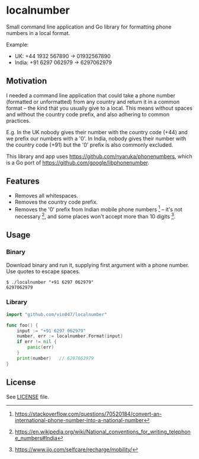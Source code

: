 # localnumber

Small command line application and Go library for formatting phone numbers in a local format.

Example:
- UK: +44 1932 567890 -> 01932567890
- India: +91 6297 062979 -> 6297062979

## Motivation
I needed a command line application that could take a phone number (formatted or unformatted) from any country and return it in a common format – the kind that you usually give to a local. This means without spaces and without the country code prefix, and also adhering to common practices.

E.g. In the UK nobody gives their number with the country code (+44) and we prefix our numbers with a '0'. In India, nobody gives their number with the country code (+91) but the '0' prefix is also commonly excluded.

This library and app uses https://github.com/nyaruka/phonenumbers, which is a Go port of https://github.com/google/libphonenumber.

## Features
- Removes all whitespaces.
- Removes the country code prefix.
- Removes the '0' prefix from Indian mobile phone numbers [^1] – it's not necessary [^2], and some places won't accept more than 10 digits [^3].

## Usage
### Binary
Download binary and run it, supplying first argument with a phone number. Use quotes to escape spaces.
```shell
$ ./localnumber "+91 6297 062979"
6297062979
```


### Library
```go
import "github.com/vin047/localnumber"

func foo() {
    input := "+91 6297 062979"
    number, err := localnumber.Format(input)
	if err != nil {
		panic(err)
	}
    print(number)   // 6297062979
}
```

## License
See [LICENSE](LICENSE) file.

[^1]: https://stackoverflow.com/questions/70520184/convert-an-international-phone-number-into-a-national-number

[^2]: https://en.wikipedia.org/wiki/National_conventions_for_writing_telephone_numbers#India

[^3]: https://www.jio.com/selfcare/recharge/mobility/
